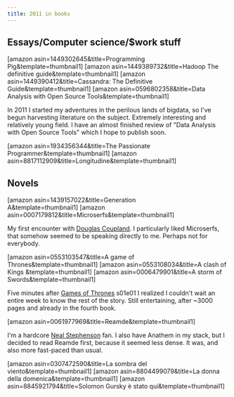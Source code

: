 ```yaml
---
title: 2011 in books
---
```


<h2>Essays/Computer science/$work stuff</h2>
[amazon asin=1449302645&amp;title=Programming Pig&amp;template=thumbnail1] [amazon asin=1449389732&amp;title=Hadoop The definitive guide&amp;template=thumbnail1] [amazon asin=1449390412&amp;title=Cassandra: The Definitive Guide&amp;template=thumbnail1] [amazon asin=0596802358&amp;title=Data Analysis with Open Source Tools&amp;template=thumbnail1]

In 2011 I started my adventures in the perilous lands of bigdata, so I've begun harvesting literature on the subject. Extremely interesting and relatively young field. I have an almost finished review of "Data Analysis with Open Source Tools" which I hope to publish soon.

[amazon asin=1934356344&amp;title=The Passionate Programmer&amp;template=thumbnail1] [amazon asin=8817112909&amp;title=Longitudine&amp;template=thumbnail1]
<h2>Novels</h2>
[amazon asin=1439157022&amp;title=Generation A&amp;template=thumbnail1] [amazon asin=0007179812&amp;title=Microserfs&amp;template=thumbnail1]

My first encounter with <a class="zem_slink" title="Douglas Coupland" href="http://en.wikipedia.org/wiki/Douglas_Coupland" rel="wikipedia">Douglas Coupland</a>. I particularly liked Microserfs, that somehow seemed to be speaking directly to me. Perhaps not for everybody.

[amazon asin=0553103547&amp;title=A game of Thrones&amp;template=thumbnail1] [amazon asin=0553108034&amp;title=A clash of Kings &amp;template=thumbnail1] [amazon asin=0006479901&amp;title=A storm of Swords&amp;template=thumbnail1]

Five minutes after <a href="http://en.wikipedia.org/wiki/Game_of_Thrones_(TV_series)">Games of Thrones</a> s01e01 I realized I couldn't wait an entire week to know the rest of the story. Still entertaining, after ~3000 pages and already in the fourth book.

[amazon asin=0061977969&amp;title=Reamde&amp;template=thumbnail1]

I'm a hardcore <a class="zem_slink" title="Neal Stephenson" href="http://en.wikipedia.org/wiki/Neal_Stephenson" rel="wikipedia">Neal Stephenson</a> fan. I also have Anathem in my stack, but I decided to read Reamde first, because it seemed less dense. It was, and also more fast-paced than usual.

[amazon asin=0307472590&amp;title=La sombra del viento&amp;template=thumbnail1] [amazon asin=8804499079&amp;title=La donna della domenica&amp;template=thumbnail1] [amazon asin=8845921794&amp;title=Solomon Gursky è stato qui&amp;template=thumbnail1]
<div class="zemanta-pixie" style="margin-top: 10px; height: 15px;"><img class="zemanta-pixie-img" style="border: none; float: right;" src="http://img.zemanta.com/pixy.gif?x-id=821046c1-8699-4224-9902-4e98ef21075c" alt="" /></div>
